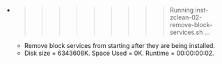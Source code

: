 * >>>>>>>>> Running inst-zclean-02-remove-block-services.sh ...
  * Remove block services from starting after they are being installed.
  * Disk size = 6343608K. Space Used = 0K. Runtime = 00:00:00:02.
